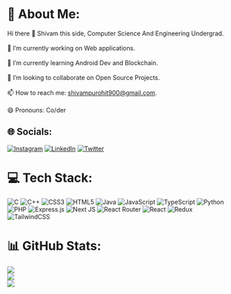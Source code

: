 # 💫 About Me:
Hi there 👋 Shivam this side, Computer Science And Engineering Undergrad.<br><br>🔭 I’m currently working on Web applications.<br><br>🌱 I’m currently learning Android Dev and Blockchain.<br><br>👯 I’m looking to collaborate on Open Source Projects.<br><br>📫 How to reach me: shivampurohit900@gmail.com.<br><br>😄 Pronouns: Co/der


## 🌐 Socials:
[![Instagram](https://img.shields.io/badge/Instagram-%23E4405F.svg?logo=Instagram&logoColor=white)](https://instagram.com/_shivam_purohit_27) [![LinkedIn](https://img.shields.io/badge/LinkedIn-%230077B5.svg?logo=linkedin&logoColor=white)]([https://linkedin.com/in/shivampurohit](http://www.linkedin.com/in/shivam-purohit-94922819b)) [![Twitter](https://img.shields.io/badge/Twitter-%231DA1F2.svg?logo=Twitter&logoColor=white)](https://twitter.com/ShivamP49036806) 

# 💻 Tech Stack:
![C](https://img.shields.io/badge/c-%2300599C.svg?style=plastic&logo=c&logoColor=white) ![C++](https://img.shields.io/badge/c++-%2300599C.svg?style=plastic&logo=c%2B%2B&logoColor=white) ![CSS3](https://img.shields.io/badge/css3-%231572B6.svg?style=plastic&logo=css3&logoColor=white) ![HTML5](https://img.shields.io/badge/html5-%23E34F26.svg?style=plastic&logo=html5&logoColor=white) ![Java](https://img.shields.io/badge/java-%23ED8B00.svg?style=plastic&logo=java&logoColor=white) ![JavaScript](https://img.shields.io/badge/javascript-%23323330.svg?style=plastic&logo=javascript&logoColor=%23F7DF1E) ![TypeScript](https://img.shields.io/badge/typescript-%23007ACC.svg?style=plastic&logo=typescript&logoColor=white) ![Python](https://img.shields.io/badge/python-3670A0?style=plastic&logo=python&logoColor=ffdd54) ![PHP](https://img.shields.io/badge/php-%23777BB4.svg?style=plastic&logo=php&logoColor=white) ![Express.js](https://img.shields.io/badge/express.js-%23404d59.svg?style=plastic&logo=express&logoColor=%2361DAFB) ![Next JS](https://img.shields.io/badge/Next-black?style=plastic&logo=next.js&logoColor=white) ![React Router](https://img.shields.io/badge/React_Router-CA4245?style=plastic&logo=react-router&logoColor=white) ![React](https://img.shields.io/badge/react-%2320232a.svg?style=plastic&logo=react&logoColor=%2361DAFB) ![Redux](https://img.shields.io/badge/redux-%23593d88.svg?style=plastic&logo=redux&logoColor=white) ![TailwindCSS](https://img.shields.io/badge/tailwindcss-%2338B2AC.svg?style=plastic&logo=tailwind-css&logoColor=white)
# 📊 GitHub Stats:
![](https://github-readme-stats.vercel.app/api?username=shivam-Purohit&theme=dark&hide_border=false&include_all_commits=false&count_private=false)<br/>
![](https://github-readme-streak-stats.herokuapp.com/?user=shivam-Purohit&theme=dark&hide_border=false)<br/>
![](https://github-readme-stats.vercel.app/api/top-langs/?username=shivam-Purohit&theme=dark&hide_border=false&include_all_commits=false&count_private=false&layout=compact)
